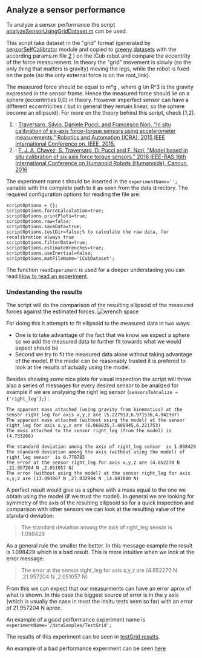 ## Analyze a sensor performance
To analyze a sensor performance the script [analyzeSensorUsingGridDataset.m](https://github.com/robotology-playground/insitu-ft-analysis/blob/master/analizeSensorUsingGridDataset.m) can be used.

This script take dataset in the "grid" format (generated by [sensorSelfCalibrator][1] module and copied to [greeny datasets][2] 
with the according params.m file [2] ) on the iCub robot and compare the eccentrity of the force measurement. In theory the "grid" movement is slowly (so the only thing that matters is gravity) moving the legs, while the robot is fixed on the pole (so the only external force is on the root_link).

The measured force should be equal to m*g , where g \in R^3 is the gravity expressed in the sensor frame. Hence the measured force should lie on a sphere (eccentrities 0,0) in theory. However imperfect sensor can have a different eccentricities ( but in general they remain linear, so the sphere become an ellipsoid).
For more on the theory behind this script, check [1,2].

1. : [Traversaro, Silvio, Daniele Pucci, and Francesco Nori.
      "In situ calibration of six-axis force-torque sensors using accelerometer measurements."
      Robotics and Automation (ICRA), 2015 IEEE International Conference on. IEEE, 2015.](http://ieeexplore.ieee.org/document/7139477/)
2. : [F. J. A. Chavez, S. Traversaro, D. Pucci and F. Nori, 
      "Model based in situ calibration of six axis force torque sensors," 
      2016 IEEE-RAS 16th International Conference on Humanoid Robots (Humanoids), Cancun, 2016](http://ieeexplore.ieee.org/document/7803310/)


[1]:https://github.com/robotology-playground/sensors-calib-inertial/tree/feature/integrateFTSensors
[2]:https://github.com/robotology-playground/insitu-ft-analysis/blob/master/docs/yarpManagerApps/statesAndFtSensorsInertial.xml

The experiment name t should be inserted in the `experimentName='';` variable  with the complete path to it as seen from the data directory. The required configuration options for reading the file are:

```
scriptOptions = {};
scriptOptions.forceCalculation=true;
scriptOptions.printPlots=true;
scriptOptions.raw=false;
scriptOptions.saveData=true;
scriptOptions.testDir=false;% to calculate the raw data, for recalibration always true
scriptOptions.filterData=true;
scriptOptions.estimateWrenches=true;
scriptOptions.useInertial=false;
scriptOptions.matFileName='iCubDataset';
```


The function `readExperiment` is used for a deeper understading you can read [How to read an experiment](https://github.com/robotology-playground/insitu-ft-analysis/blob/master/docs/howToFiles/readAnExperiment.md).

### Undestanding the results
The script will do the comparison of the resulting ellipsoid of the measured forces against the estimated forces.
![wrench space](https://user-images.githubusercontent.com/11043189/33688555-139209ec-dadc-11e7-8593-d882f83b2969.png)

For doing this it attempts to fit ellipsoid to the measured data in two ways:
- One is to take advantage of the fact that we know we expect a sphere so we add the measured data to further fit towards what we would expect should be
- Second we try to fit the measured data alone without taking advantage of the model.
If the model can be reasonably trusted it is prefered to look at the results of actually using the model.

Besides showing some nice plots for visual inspection the script will throw also a series of messages for every desired sensor to be analized for example if we are analysing the right leg sensor (`sensorsToAnalize = {'right_leg'};`) :
```
The apparent mass attached (using gravity from kinematics) at the sensor right_leg for axis x,y,z are (5.227913,6.971536,4.942367)
The apparent mass attached (without using the model) at the sensor right_leg for axis x,y,z are (6.068035,7.488945,6.221753)
The mass attached to the sensor right_leg (from the model) is (4.733288)

The standard deviation among the axis of right_leg sensor  is 1.098429
The standard deviation among the axis (without using the model) of right_leg sensor  is 0.779785
The error at the sensor right_leg for axis x,y,z are (4.852270 N ,21.957204 N ,2.051057 N)
The error (without using the model) at the sensor right_leg for axis x,y,z are (13.093867 N ,27.032994 N ,14.601840 N)
```
A perfect result would give us a sphere with a mass equal to the one we obtain using the model (if we trust the model). In general we are looking for symmetry of the axis of the resulting ellipsoid so for a quick inspection and comparison with other sensors we can look at the resulting value of the standard deviation:

>The standard deviation among the axis of right_leg sensor  is 1.098429

As a general rule the smaller the better. In this message example the result is 1.098429 which is a bad result. This is more intuitive when we look at the error message:

>The error at the sensor right_leg for axis x,y,z are (4.852270 N ,21.957204 N ,2.051057 N)

From this we can expect that our measurments can have an error aprox of what is shown. In this case the biggest source of error is in the y axis (which is usually the case in most the insitu tests seen so far) with an error of 21.957204 N aprox.


An example of a good performance experiment name is
`
experimentName='/dataSamples/TestGrid';
`

The results of this experiment can be seen in [testGrid results](https://github.com/loc2/component_ft-sensors/issues/1#issuecomment-349795695).

An example of a bad performance experiment can be seen [here](https://github.com/robotology-playground/insitu-ft-analysis/issues/8#issuecomment-341704784)
